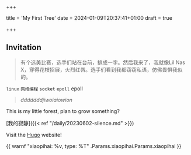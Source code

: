 +++

title = 'My First Tree'
date = 2024-01-09T20:37:41+01:00
draft = true

+++

## Invitation

> 有个选美比赛，选手们站在台前，排成一字。然后我来了，我就像Lil Nas X，穿得花枝招展，火烈红唇。选手们看到我都窃窃私语，仿佛畏惧我似的。


`linux` `网络编程` `socket` `epoll`  epoll





> *dddddddjiwoiaiowion*


This is my little forest, plan to grow something?

[我的寂静]({{< ref "/daily/20230602-silence.md" >}})

Visit the [Hugo](https://gohugo.io) website!

{{ warnf "xiaopihai: %v, type: %T" .Params.xiaopihai.Params.xiaopihai }}